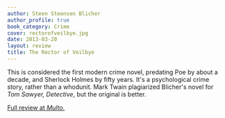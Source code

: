 ```yaml
---
author: Steen Steensen Blicher
author_profile: true
book_category: Crime
cover: rectorofveilbye.jpg
date: 2013-03-20
layout: review
title: The Rector of Veilbye
---
```


This is considered the first modern crime novel, predating Poe by about a decade, and Sherlock Holmes by fifty years. It's a psychological crime story, rather than a whodunit. Mark Twain plagiarized Blicher's novel for *Tom Sawyer, Detective*, but the original is better.

[Full review at *Multo*.](https://multoghost.wordpress.com/2013/03/20/reading-the-rector-of-veilbye-the-first-modern-crime-novel/)